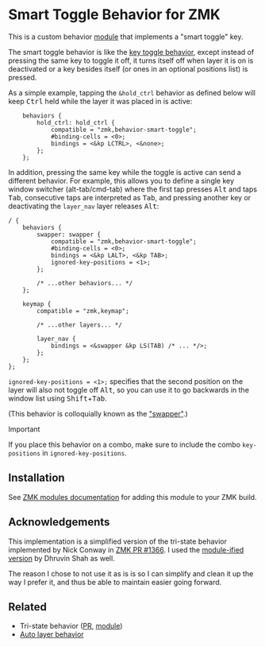 # Smart Toggle Behavior for ZMK

This is a custom behavior [module](https://zmk.dev/docs/features/modules) that implements a "smart toggle" key.

The smart toggle behavior is like the [key toggle behavior](https://zmk.dev/docs/keymaps/behaviors/key-toggle),
except instead of pressing the same key to toggle it off,
it turns itself off when layer it is on is deactivated or a key besides itself (or ones in an optional positions list) is pressed.

As a simple example, tapping the `&hold_ctrl` behavior as defined below will keep <kbd>Ctrl</kbd> held while the layer it was placed in is active:

```dts
    behaviors {
        hold_ctrl: hold_ctrl {
            compatible = "zmk,behavior-smart-toggle";
            #binding-cells = <0>;
            bindings = <&kp LCTRL>, <&none>;
        };
    };
```

In addition, pressing the same key while the toggle is active can send a different behavior.
For example, this allows you to define a single key window switcher (alt-tab/cmd-tab) where the first tap
presses <kbd>Alt</kbd> and taps <kbd>Tab</kbd>, consecutive taps are interpreted as <kbd>Tab</kbd>, and pressing another key or deactivating
the `layer_nav` layer releases <kbd>Alt</kbd>:

```dts
/ {
    behaviors {
        swapper: swapper {
            compatible = "zmk,behavior-smart-toggle";
            #binding-cells = <0>;
            bindings = <&kp LALT>, <&kp TAB>;
            ignored-key-positions = <1>;
        };

        /* ...other behaviors... */
    };

    keymap {
        compatible = "zmk,keymap";

        /* ...other layers... */

        layer_nav {
            bindings = <&swapper &kp LS(TAB) /* ... */>;
        };
    };
};
```

`ignored-key-positions = <1>;` specifies that the second position on the layer will also not toggle off <kbd>Alt</kbd>,
so you can use it to go backwards in the window list using <kbd>Shift</kbd>+<kbd>Tab</kbd>.

(This behavior is colloquially known as the ["swapper"](https://github.com/callum-oakley/qmk_firmware/tree/master/users/callum#swapper).)

> [!IMPORTANT]
> If you place this behavior on a combo, make sure to include the combo `key-positions` in `ignored-key-positions`.

## Installation

See [ZMK modules documentation](https://zmk.dev/docs/features/modules#building-with-modules) for adding this module to your ZMK build.

## Acknowledgements

This implementation is a simplified version of the tri-state behavior implemented by Nick Conway in [ZMK PR #1366](https://github.com/zmkfirmware/zmk/pull/1366). I used the [module-ified version](https://github.com/dhruvinsh/zmk-tri-state) by Dhruvin Shah as well.

The reason I chose to not use it as is is so I can simplify and clean it up the way I prefer it, and thus be able to maintain easier going forward.

## Related

- Tri-state behavior ([PR](https://github.com/zmkfirmware/zmk/pull/1366), [module](https://github.com/dhruvinsh/zmk-tri-state))
- [Auto layer behavior](https://github.com/urob/zmk-auto-layer)
